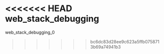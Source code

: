 <<<<<<< HEAD
web_stack_debugging
=======
web_stack_debugging_0
>>>>>>> bc6dc83d28ee9c623a5ffb0758713b69a74941b3

